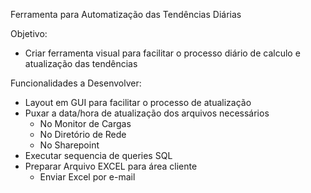Ferramenta para Automatização das Tendências Diárias

Objetivo:
 - Criar ferramenta visual para facilitar o processo diário de calculo e atualização das tendências
 
Funcionalidades a Desenvolver:
 - Layout em GUI para facilitar o processo de atualização
 - Puxar a data/hora de atualização dos arquivos necessários
    - No Monitor de Cargas
    - No Diretório de Rede
    - No Sharepoint
 - Executar sequencia de queries SQL
 - Preparar Arquivo EXCEL para área cliente
    - Enviar Excel por e-mail
 
